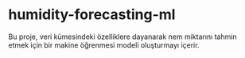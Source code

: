 # humidity-forecasting-ml
Bu proje, veri kümesindeki özelliklere dayanarak nem miktarını tahmin etmek için bir makine öğrenmesi modeli oluşturmayı içerir.

